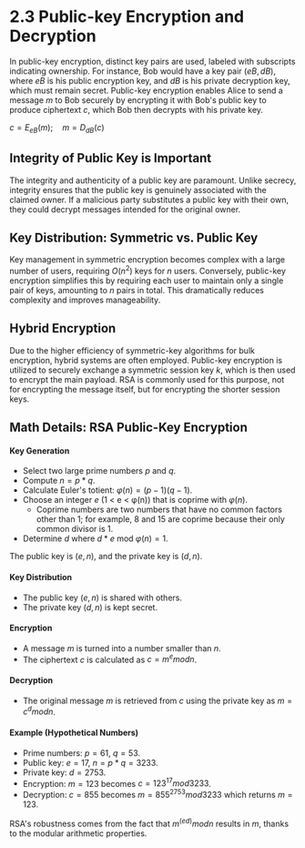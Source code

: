 # 2.3 Public-key Encryption and Decryption

In public-key encryption, distinct key pairs are used, labeled with subscripts indicating ownership. For instance, Bob would have a key pair $(eB, dB)$, where $eB$ is his public encryption key, and $dB$ is his private decryption key, which must remain secret. Public-key encryption enables Alice to send a message $m$ to Bob securely by encrypting it with Bob's public key to produce ciphertext $c$, which Bob then decrypts with his private key.

$c = E_{eB}(m); \quad m = D_{dB}(c)$

## Integrity of Public Key is Important
The integrity and authenticity of a public key are paramount. Unlike secrecy, integrity ensures that the public key is genuinely associated with the claimed owner. If a malicious party substitutes a public key with their own, they could decrypt messages intended for the original owner.

## Key Distribution: Symmetric vs. Public Key
Key management in symmetric encryption becomes complex with a large number of users, requiring $O(n^2)$ keys for $n$ users. Conversely, public-key encryption simplifies this by requiring each user to maintain only a single pair of keys, amounting to $n$ pairs in total. This dramatically reduces complexity and improves manageability.

## Hybrid Encryption
Due to the higher efficiency of symmetric-key algorithms for bulk encryption, hybrid systems are often employed. Public-key encryption is utilized to securely exchange a symmetric session key $k$, which is then used to encrypt the main payload. RSA is commonly used for this purpose, not for encrypting the message itself, but for encrypting the shorter session keys.

## Math Details: RSA Public-Key Encryption
#### Key Generation
- Select two large prime numbers $p$ and $q$.
- Compute $n = p * q$.
- Calculate Euler's totient: $φ(n) = (p−1)(q−1)$.
- Choose an integer $e$ (1 < e < φ(n)) that is coprime with $φ(n)$.
  - Coprime numbers are two numbers that have no common factors other than 1; for example, 8 and 15 are coprime because their only common divisor is 1.
- Determine $d$ where $d * e$ mod $φ(n) = 1$.

The public key is $(e, n)$, and the private key is $(d, n)$.

#### Key Distribution
- The public key $(e, n)$ is shared with others.
- The private key $(d, n)$ is kept secret.

#### Encryption
- A message $m$ is turned into a number smaller than $n$.
- The ciphertext $c$ is calculated as $c = m^e mod n$.

#### Decryption
- The original message $m$ is retrieved from $c$ using the private key as $m = c^d mod n$.

#### Example (Hypothetical Numbers)
- Prime numbers: $p = 61$, $q = 53$.
- Public key: $e = 17$, $n = p * q = 3233$.
- Private key: $d = 2753$.
- Encryption: $m = 123$ becomes $c = 123^17 mod 3233$.
- Decryption: $c = 855$ becomes $m = 855^2753 mod 3233$ which returns $m = 123$.

RSA's robustness comes from the fact that $m^(ed) mod n$ results in $m$, thanks to the modular arithmetic properties.